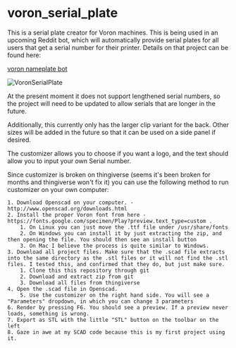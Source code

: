 # voron_serial_plate
This is a serial plate creator for Voron machines. This is being used in an upcoming Reddit bot, which will automatically provide serial plates for all users that get a serial number for their printer. Details on that project can be found here:

[voron nameplate bot](https://github.com/rdmullett/voron_nameplate_bot)

![VoronSerialPlate](https://raw.githubusercontent.com/rdmullett/voron_serial_plate/main/Voron_Serial_Plate.jpg)

At the present moment it does not support lengthened serial numbers, so the project will need to be updated to allow serials that are longer in the future.

Additionally, this currently only has the larger clip variant for the back. Other sizes will be added in the future so that it can be used on a side panel if desired.

The customizer allows you to choose if you want a logo, and the text should allow you to input your own Serial number.

Since customizer is broken on thingiverse (seems it's been broken for months and thingiverse won't fix it) you can use the following method to run customizer on your own computer:

	1. Download Openscad on your computer. - http://www.openscad.org/downloads.html
	2. Install the proper Voron font from here - https://fonts.google.com/specimen/Play?preview.text_type=custom .
		1. On Linux you can just move the .ttf file under /usr/share/fonts
		2. On Windows you can install it by just extracting the zip, and then opening the file. You should then see an install button
		3. On Mac I believe the process is quite similar to Windows.
	3. Download all project files. Make sure that the .scad file extracts into the same directory as the .stl files or it will not find the .stl files. I tested this, and confirmed that they do, but just make sure.
		1. Clone this this repository through git
		2. Download and extract zip from git
		3. Download all files from thingiverse
	4. Open the .scad file in Openscad. 
    	5. Use the customizer on the right hand side. You will see a "Parameters" dropdown, in which you can change 3 parameters
 	6. Render by pressing F6. You should see a preview. If a preview never loads, something is wrong.
	7. Export as STL with the little "STL" button on the toolbar on the left
	8. Gaze in awe at my SCAD code because this is my first project using it.

